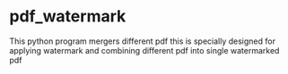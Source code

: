 # pdf_watermark
This python program mergers  different pdf this is specially designed for applying watermark and combining different pdf into single watermarked pdf
